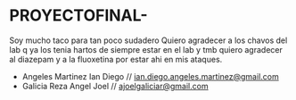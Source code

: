 # PROYECTOFINAL-
Soy mucho taco para tan poco sudadero 
Quiero agradecer a los chavos del lab q ya los tenia hartos de siempre estar en el lab y tmb quiero agradecer al diazepam y a la fluoxetina por estar ahi en mis ataques. 


- Angeles Martinez Ian Diego //  ian.diego.angeles.martinez@gmail.com
- Galicia Reza Angel Joel // ajoelgaliciar@gmail.com
